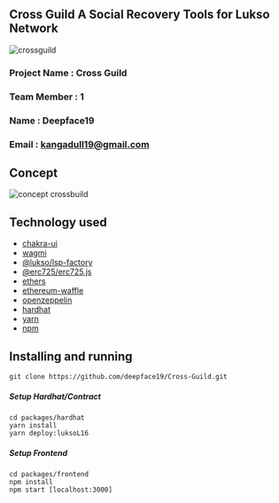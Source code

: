 ## Cross Guild A Social Recovery Tools for Lukso Network
![crossguild](https://user-images.githubusercontent.com/59292798/187340881-8cd1263b-d3b9-402c-88e5-3433e457ce6c.jpg)

### Project Name : Cross Guild
### Team Member : 1
### Name : Deepface19
### Email : kangadull19@gmail.com

## Concept 
![concept crossbuild](https://user-images.githubusercontent.com/59292798/187372013-11860fc7-0435-4d9a-b033-f5a0e4df1315.png)

## Technology used
- [chakra-ui](https://chakra-ui.com/)
- [wagmi](https://wagmi.sh/)
- [@lukso/lsp-factory](https://docs.lukso.tech/tools/lsp-factoryjs/getting-started)
- [@erc725/erc725.js](https://docs.lukso.tech/tools/erc725js/getting-started)
- [ethers](https://ethers.org/)
- [ethereum-waffle](https://ethereum-waffle.readthedocs.io/en/latest/getting-started.html)
- [openzeppelin](https://www.openzeppelin.com/)
- [hardhat](https://hardhat.org/)
- [yarn](https://yarnpkg.com)
- [npm](https://www.npmjs.com/)

## Installing and running
```
git clone https://github.com/deepface19/Cross-Guild.git
```
##### Setup Hardhat/Contract
```
cd packages/hardhat 
yarn install
yarn deploy:luksoL16 
```
##### Setup Frontend
```
cd packages/frontend
npm install 
npm start [localhost:3000]
```

